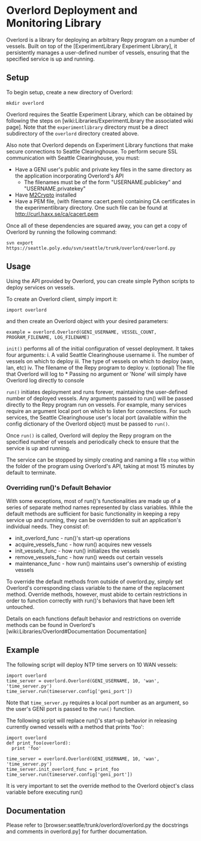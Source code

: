 # Overlord Deployment and Monitoring Library

Overlord is a library for deploying an arbitrary Repy program on a number of vessels. Built on top of the [ExperimentLibrary Experiment Library], it persistently manages a user-defined number of vessels, ensuring that the specified service is up and running.



## Setup

To begin setup, create a new directory of Overlord:
```
mkdir overlord
```

Overlord requires the Seattle Experiment Library, which can be obtained by following the steps on [wiki:Libraries/ExperimentLibrary the associated wiki page]. Note that the ```experimentlibrary``` directory must be a direct subdirectory of the ```overlord``` directory created above.

Also note that Overlord depends on Experiment Library functions that make secure connections to Seattle Clearinghouse. To perform secure SSL communication with Seattle Clearinghouse, you must:
  * Have a GENI user's public and private key files in the same directory as the application incorporating Overlord's API
    * The filenames must be of the form "USERNAME.publickey" and "USERNAME.privatekey"
  * Have [M2Crypto](http://chandlerproject.org/Projects/MeTooCrypto) installed
  * Have a PEM file, (with filename cacert.pem) containing CA certificates in the experimentlibrary directory. One such file can be found at http://curl.haxx.se/ca/cacert.pem

Once all of these dependencies are squared away, you can get a copy of Overlord by running the following command:
```
svn export https://seattle.poly.edu/svn/seattle/trunk/overlord/overlord.py
```




## Usage

Using the API provided by Overlord, you can create simple Python scripts to deploy services on vessels.

To create an Overlord client, simply import it:                               
```
import overlord                                                             
```

and then create an Overlord object with your desired parameters:

```
example = overlord.Overlord(GENI_USERNAME, VESSEL_COUNT, PROGRAM_FILENAME, LOG_FILENAME)
```

`init()` performs all of the initial configuration of vessel deployment. It takes four arguments:
  i. A valid Seattle Clearinghouse username
  ii. The number of vessels on which to deploy
  iii. The type of vessels on which to deploy (wan, lan, etc)
  iv. The filename of the Repy program to deploy
  v. (optional) The file that Overlord will log to
    * Passing no argument or 'None' will simply have Overlord log directly to console

`run()` initiates deployment and runs forever, maintaining the user-defined number of deployed vessels. Any arguments passed to run() will be passed directly to the Repy program run on vessels. For example, many services require an argument local port on which to listen for connections. For such services, the Seattle Clearinghouse user's local port (available within the config dictionary of the Overlord object) must be passed to `run()`.

Once `run()` is called, Overlord will deploy the Repy program on the specified number of vessels and periodically check to ensure that the service is up and running.

The service can be stopped by simply creating and naming a file ```stop``` within the folder of the program using Overlord's API, taking at most 15 minutes by default to terminate.


### Overriding run()'s Default Behavior
With some exceptions, most of run()'s functionalities are made up of a series of separate method names represented by class variables. While the default methods are sufficient for basic functionality in keeping a repy service up and running, they can be overridden to suit an application's individual needs. They consist of:
 * init_overlord_func - run()'s start-up operations
 * acquire_vessels_func - how run() acquires new vessels
 * init_vessels_func - how run() initializes the vessels
 * remove_vessels_func - how run() weeds out certain vessels 
 * maintenance_func - how run() maintains user's ownership of existing vessels

To override the default methods from outside of overlord.py, simply set Overlord's corresponding class variable to the name of the replacement method. Override methods, however, must abide to certain restrictions in order to function correctly with run()'s behaviors that have been left untouched.

Details on each functions default behavior and restrictions on override methods can be found in Overlord's [wiki:Libraries/Overlord#Documentation Documentation]
 



## Example
The following script will deploy NTP time servers on 10 WAN vessels:
```
import overlord
time_server = overlord.Overlord(GENI_USERNAME, 10, 'wan', 'time_server.py')
time_server.run(timeserver.config['geni_port'])
```

Note that `time_server.py` requires a local port number as an argument, so the user's GENI port is passed to the `run()` function.

The following script will replace run()'s start-up behavior in releasing currently owned vessels with a method that prints 'foo':
```
import overlord
def print_foo(overlord):
  print 'foo'

time_server = overlord.Overlord(GENI_USERNAME, 10, 'wan', 'time_server.py')
time_server.init_overlord_func = print_foo
time_server.run(timeserver.config['geni_port'])
```
It is very important to set the override method to the Overlord object's class variable before executing run()



## Documentation

Please refer to [browser:seattle/trunk/overlord/overlord.py the docstrings and comments in overlord.py] for further documentation.